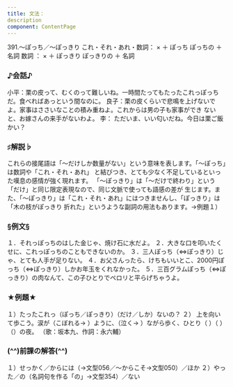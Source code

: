 ```yaml
---
title: 文法：
description
component: ContentPage
---
```



391.～ぽっち／～ぽっきり
これ・それ・あれ・数詞： × ＋ ぽっち
ぽっちの ＋ 名詞
数詞 ： × ＋ ぽっきり
ぽっきりの ＋ 名詞
### ♪会話♪
小平：栗の皮って、むくのって難しいね。一時間たってもたったこれっぽっちだ。食べればあっという間なのに。 良子：栗の皮くらいで悲鳴を上げないでよ。家事はささいなことの積み重ねよ。これからは男の子も家事ができ ないと、お嫁さんの来手がないわよ。
李： ただいま、いい匂いだね。今日は栗ご飯かい？
### ♯解説♭
これらの接尾語は「～だけしか数量がない」という意味を表します。「～ぽっち」は数詞や「これ・それ・あれ」 と結びつき、とても少なく不足しているといった嘆息の感情が強く現れます。
「～ぽっきり」は「～だけで終わり」という「だけ」と同じ限定表現なので、同じ文脈で使っても語感の差が 生じます。また、「～ぽっきり」は「これ・それ・あれ」にはつきませんし、「ぽっきり」は「木の枝がぽっきり 折れた」というような副詞の用法もあります。→例題１）
### §例文§
１．それっぽっちのはした金じゃ、焼け石に水だよ。
２．大きな口を叩いたくせに、これっぽっちのこともできないのか。
３．三人ぽっち（⇔ぽっきり）じゃ、とても人手が足りない。
４．お父さんったら、けちもいいとこ、2000円ぽっち（⇔ぽっきり）しかお年玉をくれなかった。
５．三百グラムぽっち（⇔ぽっきり）の肉なんて、この子ひとりでペロリと平らげちゃうよ。
### ★例題★
１）たったこれっ（ぽっち／ぽっきり）（だけ／しか）ないの？
２） 上を向いて歩こう。涙が（こぼれる→ ）ように、（泣く→ ）ながら歩く、ひとり（ ）（ ）
（）の夜。 （歌：坂本九、作詞：永六輔）
### (^^)前課の解答(^^)
１）せっかく／からには（→文型056／～からこそ→文型050）／ほか
２）やった／の（名詞句を作る「の」→文型354）／ない
